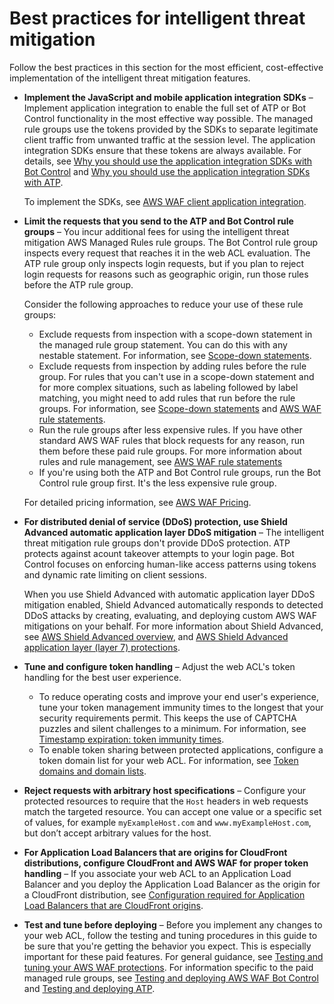 # Best practices for intelligent threat mitigation<a name="waf-managed-protections-best-practices"></a>

Follow the best practices in this section for the most efficient, cost\-effective implementation of the intelligent threat mitigation features\. 
+ **Implement the JavaScript and mobile application integration SDKs** – Implement application integration to enable the full set of ATP or Bot Control functionality in the most effective way possible\. The managed rule groups use the tokens provided by the SDKs to separate legitimate client traffic from unwanted traffic at the session level\. The application integration SDKs ensure that these tokens are always available\. For details, see [Why you should use the application integration SDKs with Bot Control](waf-bot-with-tokens.md) and [Why you should use the application integration SDKs with ATP](waf-atp-with-tokens.md)\. 

  To implement the SDKs, see [AWS WAF client application integration](waf-application-integration.md)\.
+ **Limit the requests that you send to the ATP and Bot Control rule groups** – You incur additional fees for using the intelligent threat mitigation AWS Managed Rules rule groups\. The Bot Control rule group inspects every request that reaches it in the web ACL evaluation\. The ATP rule group only inspects login requests, but if you plan to reject login requests for reasons such as geographic origin, run those rules before the ATP rule group\. 

  Consider the following approaches to reduce your use of these rule groups: 
  + Exclude requests from inspection with a scope\-down statement in the managed rule group statement\. You can do this with any nestable statement\. For information, see [Scope\-down statements](waf-rule-scope-down-statements.md)\.
  + Exclude requests from inspection by adding rules before the rule group\. For rules that you can't use in a scope\-down statement and for more complex situations, such as labeling followed by label matching, you might need to add rules that run before the rule groups\. For information, see [Scope\-down statements](waf-rule-scope-down-statements.md) and [AWS WAF rule statements](waf-rule-statements.md)\.
  + Run the rule groups after less expensive rules\. If you have other standard AWS WAF rules that block requests for any reason, run them before these paid rule groups\. For more information about rules and rule management, see [AWS WAF rule statements](waf-rule-statements.md)
  + If you're using both the ATP and Bot Control rule groups, run the Bot Control rule group first\. It's the less expensive rule group\.

  For detailed pricing information, see [AWS WAF Pricing](http://aws.amazon.com/waf/pricing/)\.
+ **For distributed denial of service \(DDoS\) protection, use Shield Advanced automatic application layer DDoS mitigation** – The intelligent threat mitigation rule groups don't provide DDoS protection\. ATP protects against acount takeover attempts to your login page\. Bot Control focuses on enforcing human\-like access patterns using tokens and dynamic rate limiting on client sessions\.

  When you use Shield Advanced with automatic application layer DDoS mitigation enabled, Shield Advanced automatically responds to detected DDoS attacks by creating, evaluating, and deploying custom AWS WAF mitigations on your behalf\. For more information about Shield Advanced, see [AWS Shield Advanced overview](ddos-advanced-summary.md), and [AWS Shield Advanced application layer \(layer 7\) protections](ddos-app-layer-protections.md)\.
+ **Tune and configure token handling** – Adjust the web ACL's token handling for the best user experience\. 
  + To reduce operating costs and improve your end user's experience, tune your token management immunity times to the longest that your security requirements permit\. This keeps the use of CAPTCHA puzzles and silent challenges to a minimum\. For information, see [Timestamp expiration: token immunity times](waf-tokens-immunity-times.md)\.
  + To enable token sharing between protected applications, configure a token domain list for your web ACL\. For information, see [Token domains and domain lists](waf-tokens-domains.md)\.
+ **Reject requests with arbitrary host specifications** – Configure your protected resources to require that the `Host` headers in web requests match the targeted resource\. You can accept one value or a specific set of values, for example `myExampleHost.com` and `www.myExampleHost.com`, but don’t accept arbitrary values for the host\. 
+ **For Application Load Balancers that are origins for CloudFront distributions, configure CloudFront and AWS WAF for proper token handling** – If you associate your web ACL to an Application Load Balancer and you deploy the Application Load Balancer as the origin for a CloudFront distribution, see [Configuration required for Application Load Balancers that are CloudFront origins](waf-tokens-with-alb-and-cf.md)\.
+ **Test and tune before deploying** – Before you implement any changes to your web ACL, follow the testing and tuning procedures in this guide to be sure that you're getting the behavior you expect\. This is especially important for these paid features\. For general guidance, see [Testing and tuning your AWS WAF protections](web-acl-testing.md)\. For information specific to the paid managed rule groups, see [Testing and deploying AWS WAF Bot Control](waf-bot-control-deploying.md) and [Testing and deploying ATP](waf-atp-deploying.md)\.